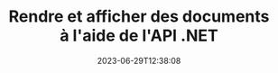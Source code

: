 ---
############################# Static ##########################
layout: "landing"
date: 2023-06-29T12:38:08
draft: false

lang: fr
product: "Viewer"
product_tag: "viewer"
platform: ".NET"
platform_tag: "net"

############################# Drop-down ############################
supported_platforms:
  items:
    # supported_platforms loop
    - title: ".NET"
      tag: "net"
    # supported_platforms loop
    - title: "Java"
      tag: "java"
    # supported_platforms loop
    - title: "Node.js"
      tag: "nodejs-java" 

############################# Head ############################
head_title: "API de visualisation de documents .NET, rendu PDF Word Excel Image HTML Diagramme"
head_description: "Visionneuse de fichiers C# ASP.NET et API de rendu. Ajoutez une visionneuse PDF, une visionneuse Word, une visionneuse Excel, une visionneuse d'images, une visionneuse HTML et des fonctionnalités de visionneuse de courrier électronique dans les applications .NET."

############################# Header ##########################
title: "Rendre et afficher des documents<br>à l'aide de l'API .NET"
description: "API de visualisation puissante pour restituer plus de 180 formats de documents au format PDF, HTML et Image avec des options de configuration polyvalentes."
words:
  for: "for"

actions:
  main: "Téléchargement gratuit de NuGet"
  main_link: "https://www.nuget.org/packages/GroupDocs.Viewer"
  alt: "Licence"
  alt_link: "https://purchase.groupdocs.com/pricing/viewer/net"
  title: "Prêt à commencer?"
  description: "Essayez les fonctionnalités de GroupDocs.Viewer gratuitement ou demandez une licence"

release:
  title: "Version {0} publiée"
  notes: "Nouveautés"
  downloads: "Téléchargements"
  link: "https://releases.groupdocs.com/viewer/net/release-notes/latest/"

code:
  title: "Rendre les fichiers PDF en C#"
  more: "Plus d'exemples"
  more_link: "https://github.com/groupdocs-viewer/GroupDocs.Viewer-for-.NET"
  install: "dotnet add package GroupDocs.Viewer"
  content: |
    ```csharp {style=abap}   
    // Charger le fichier PDF source
    using (var viewer = new Viewer("resume.pdf"))
    {
        // Définir les options HTML de sortie
        var viewOptions = 
        HtmlViewOptions.ForEmbeddedResources("page{0}.html");
        
        // Rendu PDF en HTML avec des ressources intégrées        
        viewer.View(viewOptions);
    }
    ```

############################# Overview ############################
overview:
  enable: true
  title: "GroupDocs.Viewer en un coup d'œil"
  description: "API pour restituer, afficher, convertir des documents, des diapositives, des diagrammes et de nombreux autres types de documents dans les applications .NET"
  features:
    # feature loop
    - title: "Visualisez les documents de manière efficace et fiable"
      content: "Avec l'API GroupDocs.Viewer, vous pouvez restituer efficacement des documents de tous les formats pris en charge au format HTML, JPEG, PNG et PDF avec des options flexibles et puissantes tout en préservant l'intégrité du contenu et de la structure du document. GroupDocs.Viewer prend en charge .NET Framework 4.6.2 et .NET 6.0, il fonctionne sur les plateformes Windows et Linux."

    # feature loop
    - title: "Les formats de fichiers et de documents les plus courants sont pris en charge"
      content: "Nous prenons en charge le rendu des 180 formats de fichiers et de documents les plus populaires, notamment Word, Excel, PDF, PowerPoint, la famille de formats OpenDocument, les archives, les images raster et vectorielles, les livres électroniques, les langages de programmation et les balises, ainsi que de nombreux autres types de fichiers, y compris les fichiers cryptés. fichiers avec protection par mot de passe."

    # feature loop
    - title: "Sortie personnalisable"
      content: "GroupDocs.Viewer permet non seulement de restituer le document, mais également de contrôler comment exactement, quelles parties du document doivent être rendues ou maintenant, comment elles doivent être rendues, et d'appliquer différentes transformations à la sortie rendue."

    # feature loop
    - title: "Interface utilisateur pour ASP.NET Core"
      content: "Nous fournissons un package d'interface utilisateur open source pour ASP.NET Core qui peut être ajouté à votre projet en quelques minutes. Le package Viewer.UI contient une interface utilisateur Web basée sur Angular et fournit un ensemble d'API et de fournisseurs de stockage de données utiles."

############################# Platforms ############################
platforms:
  enable: true
  title: "Prise en charge des plateformes"
  description: "GroupDocs.Viewer pour .NET prend en charge les systèmes d'exploitation, frameworks et gestionnaires de packages suivants"
  items:
    # platform loop
    - title: "Amazon"
      image: "amazon"
    # platform loop
    - title: "Docker"
      image: "docker"
    # platform loop
    - title: "Azure"
      image: "azure"
    # platform loop
    - title: "VS Code"
      image: "vs_code"
    # platform loop
    - title: "ReSharper"
      image: "resharper"
    # platform loop
    - title: "macOS"
      image: "finder"
    # platform loop
    - title: "Linux"
      image: "linux"
    # platform loop
    - title: "NuGet"
      image: "nuget"
  packages:
    # packages loop
    - title: "Package spécifique à Windows"
      content: |
        * Prend en charge .NET Framework 4.6.2+ et .NET 6.0
        * Prise en charge des formats de fichiers les plus complets
        * Dépend de System.Drawing et System.Drawing.Common 
      action: "Téléchargement de NuGet"
      action_link: "https://www.nuget.org/packages/GroupDocs.Viewer"
    # packages loop
    - title: "Forfait multiplateforme" 
      content: |
        * Prend en charge .NET 6.0 et les versions supérieures 
        * Prise en charge limitée des formats de fichiers 
        * Fonctionne sous Windows, Linux et macOS 
      action: "Téléchargement de NuGet" 
      action_link: "https://www.nuget.org/packages/GroupDocs.Viewer.CrossPlatform" 

############################# File formats ############################
formats:
  enable: true
  title: "Formats de fichiers pris en charge"
  description: |
    GroupDocs.Viewer pour .NET prend en charge les opérations avec les [formats de fichiers](https://docs.groupdocs.com/viewer/net/supported-document-formats/) suivants.
  groups:
    # group loop
    - color: "green"
      content: |
        ### Microsoft Office, OpenDocument et formats texte
        * **Word:** DOC, DOCX, DOCM, DOT, DOTX, DOTM, RTF, TXT
        * **Excel:** XLS, XLSX, XLSM, XLSB, XLTM, XLT, XLTM, XLTX
        * **PowerPoint:** PPT, PPTX, PPS, PPSX, PPSM, POT, POTM, POTX, PPTM        
        * **Project:** MPP, MPT, MPX
        * **Outlook:** MSG, EML, EMLX, PST, OST
        * **OneNote:** ONE
        * **OpenDocument:** ODT, OTT, ODS, ODP, OTP, OTS, ODG
        * **Fixed Page Layout:** PDF, TEX, XPS, OXPS
        * **e-Books:** EPUB, MOBI, DjVu
        * **Delimiter-Separated Values:** CSV, TSV
    # group loop
    - color: "blue"
      content: |
        ### Images, graphiques et diagrammes
        * **Images rastées:** BMP, GIF, JPG, PNG, TIFF, WebP, DNG, DIB, Jpeg2000 family
        * **Windows Icon:** ICO
        * **Scalable Vector Graphics:** SVG, CDR, CMX, IGS, SVGZ        
        * **Adobe Photoshop:** PSD, PSB        
        * **Stereo Lithography (3D Printing):** STL        
        * **Medical Imaging:** DICOM
        * **Plotter Documents:** PLT, HPG
        * **Autodesk Design Web Formats:** DWF, DWG
        * **AutoCAD Drawing:** DWT, IFC, STL, CF2        
      # group loop
    - color: "red"
      content: |
        ### Autre        
        * **la toile:** HTML, MHT, MHTML, XML
        * **Metafile:** WMF, EMF, CGM, EMZ, WMZ
        * **Visio:** VSD, VDX, VSS, VSSX, VSX, VST, VSTX, VTX, VSDX, VDW, VSTM, VSSM, VSDM
        * **Project:** MPP, MPT, MPX
        * **PostScript:** PS, EPS
        * **Les archives:** ZIP, TAR, BZ2, GZ, RAR, RAR5
        * **Autre:** VCF, VCARD, NUMBERS, NSF, OBJ
        * **C/C++/C# Files:** C, CC, C# , CPP, CXX, CS, H, HH, M, MM
        * **Java/JavaScript Files:** JAVA, JS, JSON, PROPERTIES

############################# Features ############################
features:
  enable: true
  title: "Fonctionnalités de GroupDocs.Viewer"
  description: "Rendre, afficher et convertir en toute transparence des documents PDF et Office"

  items:
    # feature loop
    - icon: "viewhtml"
      title: "Afficher les documents en HTML"
      content: "Convertissez un document de n'importe quel type en un document HTML avec CSS et SVG, qui peut être affiché dans n'importe quel navigateur Web moderne."

    # feature loop
    - icon: "rasterize"
      title: "Pixelliser les documents"
      content: "Pixellisez n'importe quel format de document pris en charge sur l'image raster, avec un format d'image et une qualité de compression réglables."

    # feature loop
    - icon: "sourcecode"
      title: "Restituer et mettre en évidence les codes de programmation"
      content: "Prise en charge de tous les langages de programmation, de script et de balisage populaires, avec possibilité d'analyser et de mettre en évidence leur syntaxe."

    # feature loop
    - icon: "convertpdf"
      title: "Convertir en PDF"
      content: "Les documents de n'importe quel format pris en charge peuvent être facilement convertis et enregistrés au format PDF avec des options réglables."

    # feature loop
    - icon: "transform"
      title: "Appliquer des transformations"
      content: "Le document de sortie peut être transformé pendant le rendu - les pages peuvent être pivotées et/ou réorganisées et un filigrane de texte peut être placé dessus."

    # feature loop
    - icon: "adjustment"
      title: "Ajustement de la sortie HTML"
      content: "Les documents HTML de sortie, générés par GroupDocs.Viewer, peuvent être réglés très finement: il est permis de les enregistrer dans le flux ou dans un fichier, avec des ressources externes ou intégrées, des rappels, etc."

    # feature loop
    - icon: "complex"
      title: "Prise en charge de structures de documents complexes"
      content: "GroupDocs.Viewer prend en charge non seulement les documents uniques, mais également les fichiers qui contiennent en interne une liste ou une structure hiérarchique de documents, comme des messages électroniques avec pièces jointes, des archives ZIP avec des fichiers internes dans des dossiers, des images TIFF multipages, etc."

    # feature loop
    - icon: "optimization"
      title: "Options d'optimisation"
      content: "GroupDocs.Viewer contient un sous-système de cache réglable, qui peut réduire le temps de chargement en utilisant les versions mises en cache des documents. De plus, un ensemble d'options différentes pour différents formats permet d'exclure du rendu certaines parties ou aspects inutiles des documents (polices, feuilles de calcul masquées, pièces jointes aux e-mails) pour optimiser les performances globales."

    # feature loop
    - icon: "passwordprotected"
      title: "Prise en charge des documents protégés par mot de passe"
      content: "GroupDocs.Viewer permet d'ouvrir les documents cryptés de différents types : PDF, WordProcessing, Spreadsheet, Présentation et autres, en spécifiant un mot de passe dans les options de chargement."

############################# Code samples ############################
code_samples:
  enable: true
  title: "Exemples de codes"
  description: "Quelques cas d'utilisation de GroupDocs.Viewer typique pour les opérations .NET"
  items:
    # code sample loop
    - title: "Rendre DOCX en HTML"
      content: |
        Les propriétés de classe [HtmlViewOptions](https://reference.groupdocs.com/viewer/net/groupdocs.viewer.options/htmlviewoptions/) vous permettent de contrôler le processus de conversion, plus d'informations à ce sujet [ici](https://docs.groupdocs.com/viewer/net/rendering-to-html/). Par exemple, vous pouvez intégrer toutes les ressources externes dans le fichier HTML de sortie, réduire le fichier de sortie et l'optimiser pour l'impression.
        {{< landing/code title="C#">}}
        ```csharp {style=abap}
        using GroupDocs.Viewer;
        using GroupDocs.Viewer.Options;
        
        // Instancier le visualiseur
        using (Viewer viewer = new Viewer("resume.docx"))
        {
            // Définir les options HTML de sortie
            HtmlViewOptions options = HtmlViewOptions.ForEmbeddedResources();
            
            // Rendre DOCX en HTML avec des ressources intégrées
            viewer.View(options);
        }
        ```
        {{< /landing/code >}}
    # code sample loop
    - title: "Exporter PPTX en PDF"
      content: |
        Créez une instance de classe [PdfViewOptions](https://reference.groupdocs.com/viewer/net/groupdocs.viewer.options/pdfviewoptions/) et transmettez-la à [Viewer.View](https://reference.groupdocs.com/viewer/net/groupdocs.viewer/viewer/view/#view) pour convertir un fichier PowerPoint PPTX en PDF. Les propriétés de la classe PdfViewOptions vous permettent de contrôler le processus de conversion. Par exemple, vous pouvez protéger le fichier PDF de sortie, réorganiser ses pages et spécifier la qualité des images du document. Reportez-vous à la [section de documentation suivante](https://docs.groupdocs.com/viewer/net/rendering-to-pdf/) pour plus de détails.
        {{< landing/code title="C#">}}
        ```csharp {style=abap}   
        using GroupDocs.Viewer;
        using GroupDocs.Viewer.Options;
        
        using (var viewer = new Viewer("presentation.pptx"))
        {
            // Définir les options du PDF de sortie       
            var viewOptions = new PdfViewOptions("presentation.pdf");
            
            // Exporter PPTX en PDF       
            viewer.View(viewOptions);
        }
        ```
        {{< /landing/code >}}
############################# Reviews ############################
# reviews:
# enable: true
# title: "Avis sur les produits GroupDocs"
# description: "Ne vous contentez pas de nous croire sur parole. Découvrez ce que d'autres développeurs disent de nos API"

# items:
#   # review loop
#   - title: "GroupDocs.Viewer"
#     content: "Excellent service et excellents produits. Ils ont été extrêmement utiles et réactifs pendant le processus de mise en œuvre de GroupDocs.Viewer pour .NET, et ne sauraient les recommander assez."
#     author: "Martin Lasarga"
#     company: "Product Manager at Axentria ECM by G.S.I."

#   # review loop
#   - title: "GroupDocs.Viewer"
#     content: "Après avoir implémenté et utilisé GroupDocs.Viewer pour .NET dans le projet, cela semble très bien fonctionner. J'ai testé avec beaucoup de documents et jusqu'ici tout va bien. Tout ce que j'ai lancé s'affiche bien et est aussi beau que dans une visionneuse PDF ou MS Word."
#     author: "Mats Oustad"
#     company: "Senior Consultant/Partner at Novanet AS"
---